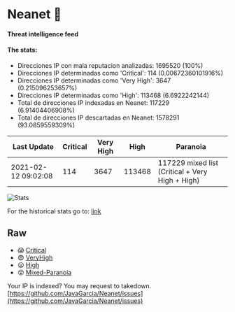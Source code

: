 # Neanet :hocho:
#### Threat intelligence feed
#### The stats:

- Direcciones IP con mala reputacion analizadas: 1695520 (100%)
- Direcciones IP determinadas como 'Critical':  114 (0.00672360101916%)
- Direcciones IP determinadas como 'Very High':  3647 (0.215096253657%)
- Direcciones IP determinadas como 'High':  113468 (6.6922242144)
- Total de direcciones IP indexadas en Neanet:  117229 (6.91404406908%)
- Total de direcciones IP descartadas en Neanet:  1578291 (93.0859559309%)

| Last Update | Critical | Very High | High | Paranoia |
| --- | --- | --- | --- | --- |
| 2021-02-12 09:02:08 | 114 | 3647 | 113468 | 117229 mixed list (Critical + Very High + High)|

![Stats](https://docs.google.com/spreadsheets/d/e/2PACX-1vSnaNMIXVabIpDJjufMlzH7poXnshF3mgd8Is1g9ytUEzVsP5my4Trn8f-xkoLLQ38xpL3HtmUexLo6/pubchart?oid=501124687&format=image)

For the historical stats go to: [link](/stats.csv)
## Raw
- :scream: [Critical](https://raw.githubusercontent.com/JavaGarcia/Neanet/master/blacklists/neanet_critical.txt)
- :fearful: [VeryHigh](https://raw.githubusercontent.com/JavaGarcia/Neanet/master/blacklists/neanet_veryHigh.txtt)
- :frowning: [High](https://raw.githubusercontent.com/JavaGarcia/Neanet/master/blacklists/neanet_high.txt)
- :dizzy_face: [Mixed-Paranoia](https://raw.githubusercontent.com/JavaGarcia/Neanet/master/blacklists/neanet_all.txt)


Your IP is indexed? You may request to takedown. [https://github.com/JavaGarcia/Neanet/issues](https://github.com/JavaGarcia/Neanet/issues)














































































































































































































































































































































































































































































































































































































































































































































































































































































































































































































































































































































































































































































































































































































































































































































































































































































































































































































































































































































































































































































































































































































































































































































































































































































































































































































































































































































































































































































































































































































































































































































































































































































































































































































































































































































































































































































































































































































































































































































































































































































































































































































































































































